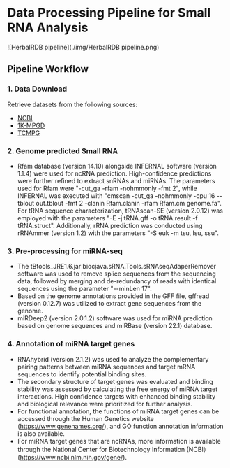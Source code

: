 # Data Processing Pipeline for Small RNA Analysis

![HerbalRDB pipeline](./img/HerbalRDB pipeline.png)

## Pipeline Workflow

### 1. Data Download

Retrieve datasets from the following sources:
- [NCBI](https://www.ncbi.nlm.nih.gov/)
- [1K-MPGD](http://www.herbgenome.com/)
- [TCMPG](https://cbcb.cdutcm.edu.cn/TCMPG/)

### 2. Genome predicted Small RNA

-  Rfam database (version 14.10) alongside INFERNAL software (version 1.1.4) were used for ncRNA prediction. High-confidence predictions were further refined to extract snRNAs and miRNAs. The parameters used for Rfam were "-cut_ga -rfam -nohmmonly -fmt 2", while INFERNAL was executed with "cmscan -cut_ga -nohmmonly -cpu 16 --tblout out.tblout -fmt 2 -clanin Rfam.clanin -rfam Rfam.cm genome.fa". For tRNA sequence characterization, tRNAscan-SE (version 2.0.12) was employed with the parameters "-E -j tRNA.gff -o tRNA.result -f tRNA.struct". Additionally, rRNA prediction was conducted using rRNAmmer (version 1.2) with the parameters "-S euk -m tsu, lsu, ssu".

### 3. Pre-processing for miRNA-seq

- The tBtools_JRE1.6.jar biocjava.sRNA.Tools.sRNAseqAdaperRemover software was used to remove splice sequences from the sequencing data, followed by merging and de-redundancy of reads with identical sequences using the parameter "--minLen 17".
- Based on the genome annotations provided in the GFF file, gffread (version 0.12.7) was utilized to extract gene sequences from the genome. 
- miRDeep2 (version 2.0.1.2) software was used for miRNA prediction based on genome sequences and miRBase (version 22.1) database.

### 4. Annotation of miRNA target genes

- RNAhybrid (version 2.1.2) was used to analyze the complementary pairing patterns between miRNA sequences and target mRNA sequences to identify potential binding sites.
- The secondary structure of target genes was evaluated and binding stability was assessed by calculating the free energy of miRNA target interactions. High confidence targets with enhanced binding stability and biological relevance were prioritized for further analysis.
- For functional annotation, the functions of miRNA target genes can be accessed through the Human Genetics website (https://www.genenames.org/), and GO function annotation information is also available. 
- For miRNA target genes that are ncRNAs, more information is available through the National Center for Biotechnology Information (NCBI）(https://www.ncbi.nlm.nih.gov/gene/).

